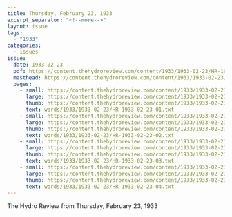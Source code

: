 ```yaml
---
title: Thursday, February 23, 1933
excerpt_separator: "<!--more-->"
layout: issue
tags:
  - "1933"
categories:
  - issues
issue:
  date: 1933-02-23
  pdf: https://content.thehydroreview.com/content/1933/1933-02-23/HR-1933-02-23.pdf
  masthead: https://content.thehydroreview.com/content/1933/1933-02-23/masthead/HR-1933-02-23.jpg
  pages:
    - small: https://content.thehydroreview.com/content/1933/1933-02-23/small/HR-1933-02-23-01.jpg
      large: https://content.thehydroreview.com/content/1933/1933-02-23/large/HR-1933-02-23-01.jpg
      thumb: https://content.thehydroreview.com/content/1933/1933-02-23/thumbnails/HR-1933-02-23-01.jpg
      text: words/1933/1933-02-23/HR-1933-02-23-01.txt
    - small: https://content.thehydroreview.com/content/1933/1933-02-23/small/HR-1933-02-23-02.jpg
      large: https://content.thehydroreview.com/content/1933/1933-02-23/large/HR-1933-02-23-02.jpg
      thumb: https://content.thehydroreview.com/content/1933/1933-02-23/thumbnails/HR-1933-02-23-02.jpg
      text: words/1933/1933-02-23/HR-1933-02-23-02.txt
    - small: https://content.thehydroreview.com/content/1933/1933-02-23/small/HR-1933-02-23-03.jpg
      large: https://content.thehydroreview.com/content/1933/1933-02-23/large/HR-1933-02-23-03.jpg
      thumb: https://content.thehydroreview.com/content/1933/1933-02-23/thumbnails/HR-1933-02-23-03.jpg
      text: words/1933/1933-02-23/HR-1933-02-23-03.txt
    - small: https://content.thehydroreview.com/content/1933/1933-02-23/small/HR-1933-02-23-04.jpg
      large: https://content.thehydroreview.com/content/1933/1933-02-23/large/HR-1933-02-23-04.jpg
      thumb: https://content.thehydroreview.com/content/1933/1933-02-23/thumbnails/HR-1933-02-23-04.jpg
      text: words/1933/1933-02-23/HR-1933-02-23-04.txt
---
```


The Hydro Review from Thursday, February 23, 1933

<!--more-->

